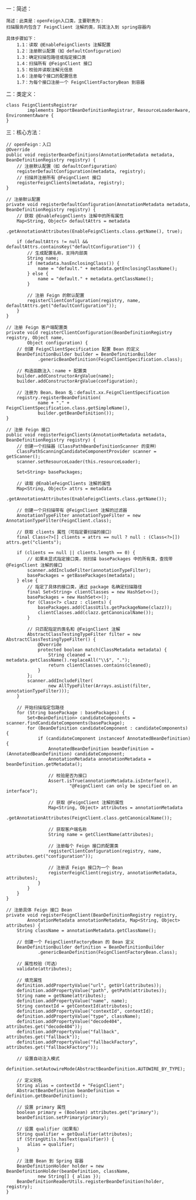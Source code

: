 一：简述：
    
    简述：此类是：openFeign入口类，主要职责为：
    扫描服务内包含了 FeignClient 注解的类，将其注入到 spring容器内
    
    具体步骤如下：
        1.1：读取 @EnableFeignClients 注解配置
        1.2：注册默认配置（如 defaultConfiguration）
        1.3：确定扫描包路径或指定接口类
        1.4：扫描所有 @FeignClient 接口
        1.5：校验并读取注解元信息
        1.6：注册每个接口的配置信息
        1.7：为每个接口注册一个 FeignClientFactoryBean 到容器
    
二：类定义：

    class FeignClientsRegistrar
    		implements ImportBeanDefinitionRegistrar, ResourceLoaderAware, EnvironmentAware {
    }
    
三：核心方法：
    
    // openFeign：入口
    @Override
    public void registerBeanDefinitions(AnnotationMetadata metadata, BeanDefinitionRegistry registry) {
        // 注册默认配置（如 defaultConfiguration）
        registerDefaultConfiguration(metadata, registry);
        // 扫描并注册所有 @FeignClient 接口
        registerFeignClients(metadata, registry);
    }
    
    // 注册默认配置
    private void registerDefaultConfiguration(AnnotationMetadata metadata, BeanDefinitionRegistry registry) {
        // 获取 @EnableFeignClients 注解中的所有属性
        Map<String, Object> defaultAttrs = metadata
                .getAnnotationAttributes(EnableFeignClients.class.getName(), true);
    
        if (defaultAttrs != null && defaultAttrs.containsKey("defaultConfiguration")) {
            // 生成配置名称，支持内部类
            String name;
            if (metadata.hasEnclosingClass()) {
                name = "default." + metadata.getEnclosingClassName();
            } else {
                name = "default." + metadata.getClassName();
            }
    
            // 注册 Feign 的默认配置
            registerClientConfiguration(registry, name, defaultAttrs.get("defaultConfiguration"));
        }
    }
    
    // 注册 Feign 客户端配置类
    private void registerClientConfiguration(BeanDefinitionRegistry registry, Object name,
            Object configuration) {
        // 创建 FeignClientSpecification 配置 Bean 的定义
        BeanDefinitionBuilder builder = BeanDefinitionBuilder
                .genericBeanDefinition(FeignClientSpecification.class);
    
        // 构造函数注入：name + 配置类
        builder.addConstructorArgValue(name);
        builder.addConstructorArgValue(configuration);
    
        // 注册为 Bean，Bean 名：default.xx.FeignClientSpecification
        registry.registerBeanDefinition(
                name + "." + FeignClientSpecification.class.getSimpleName(),
                builder.getBeanDefinition());
    }
    
    // 注册 Feign 接口
    public void registerFeignClients(AnnotationMetadata metadata, BeanDefinitionRegistry registry) {
        // 创建一个扫描器（ClassPathBeanDefinitionScanner 的变种）
        ClassPathScanningCandidateComponentProvider scanner = getScanner();
        scanner.setResourceLoader(this.resourceLoader);
    
        Set<String> basePackages;
    
        // 读取 @EnableFeignClients 注解的属性
        Map<String, Object> attrs = metadata
                .getAnnotationAttributes(EnableFeignClients.class.getName());
    
        // 创建一个只扫描带有 @FeignClient 注解的过滤器
        AnnotationTypeFilter annotationTypeFilter = new AnnotationTypeFilter(FeignClient.class);
    
        // 获取 clients 属性（可指定要扫描的接口）
        final Class<?>[] clients = attrs == null ? null : (Class<?>[]) attrs.get("clients");
    
        if (clients == null || clients.length == 0) {
            // 如果未显式指定接口类，则扫描 basePackages 中的所有类，查找带 @FeignClient 注解的接口
            scanner.addIncludeFilter(annotationTypeFilter);
            basePackages = getBasePackages(metadata);
        } else {
            // 指定了具体的接口类，通过 package 名确定扫描路径
            final Set<String> clientClasses = new HashSet<>();
            basePackages = new HashSet<>();
            for (Class<?> clazz : clients) {
                basePackages.add(ClassUtils.getPackageName(clazz));
                clientClasses.add(clazz.getCanonicalName());
            }
    
            // 只匹配指定的类名和 @FeignClient 注解
            AbstractClassTestingTypeFilter filter = new AbstractClassTestingTypeFilter() {
                @Override
                protected boolean match(ClassMetadata metadata) {
                    String cleaned = metadata.getClassName().replaceAll("\\$", ".");
                    return clientClasses.contains(cleaned);
                }
            };
            scanner.addIncludeFilter(
                    new AllTypeFilter(Arrays.asList(filter, annotationTypeFilter)));
        }
    
        // 开始扫描指定包路径
        for (String basePackage : basePackages) {
            Set<BeanDefinition> candidateComponents = scanner.findCandidateComponents(basePackage);
            for (BeanDefinition candidateComponent : candidateComponents) {
                if (candidateComponent instanceof AnnotatedBeanDefinition) {
                    AnnotatedBeanDefinition beanDefinition = (AnnotatedBeanDefinition) candidateComponent;
                    AnnotationMetadata annotationMetadata = beanDefinition.getMetadata();
    
                    // 校验是否为接口
                    Assert.isTrue(annotationMetadata.isInterface(),
                            "@FeignClient can only be specified on an interface");
    
                    // 获取 @FeignClient 注解的属性
                    Map<String, Object> attributes = annotationMetadata
                            .getAnnotationAttributes(FeignClient.class.getCanonicalName());
    
                    // 获取客户端名称
                    String name = getClientName(attributes);
    
                    // 注册每个 Feign 接口的配置类
                    registerClientConfiguration(registry, name, attributes.get("configuration"));
    
                    // 注册该 Feign 接口为一个 Bean
                    registerFeignClient(registry, annotationMetadata, attributes);
                }
            }
        }
    }
    
    // 注册具体 Feign 接口 Bean
    private void registerFeignClient(BeanDefinitionRegistry registry,
            AnnotationMetadata annotationMetadata, Map<String, Object> attributes) {
        String className = annotationMetadata.getClassName();
    
        // 创建一个 FeignClientFactoryBean 的 Bean 定义
        BeanDefinitionBuilder definition = BeanDefinitionBuilder
                .genericBeanDefinition(FeignClientFactoryBean.class);
    
        // 属性校验（可选）
        validate(attributes);
    
        // 填充属性
        definition.addPropertyValue("url", getUrl(attributes));
        definition.addPropertyValue("path", getPath(attributes));
        String name = getName(attributes);
        definition.addPropertyValue("name", name);
        String contextId = getContextId(attributes);
        definition.addPropertyValue("contextId", contextId);
        definition.addPropertyValue("type", className);
        definition.addPropertyValue("decode404", attributes.get("decode404"));
        definition.addPropertyValue("fallback", attributes.get("fallback"));
        definition.addPropertyValue("fallbackFactory", attributes.get("fallbackFactory"));
    
        // 设置自动注入模式
        definition.setAutowireMode(AbstractBeanDefinition.AUTOWIRE_BY_TYPE);
    
        // 定义别名
        String alias = contextId + "FeignClient";
        AbstractBeanDefinition beanDefinition = definition.getBeanDefinition();
    
        // 设置 primary 属性
        boolean primary = (Boolean) attributes.get("primary");
        beanDefinition.setPrimary(primary);
    
        // 设置 qualifier（如果有）
        String qualifier = getQualifier(attributes);
        if (StringUtils.hasText(qualifier)) {
            alias = qualifier;
        }
    
        // 注册 Bean 到 Spring 容器
        BeanDefinitionHolder holder = new BeanDefinitionHolder(beanDefinition, className,
                new String[] { alias });
        BeanDefinitionReaderUtils.registerBeanDefinition(holder, registry);
    }





